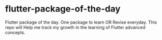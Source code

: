 # flutter-package-of-the-day
Flutter package of the day. One package to learn OR Revise everyday. This repo will Help me track my growth in the learning of Flutter advanced concepts. 

